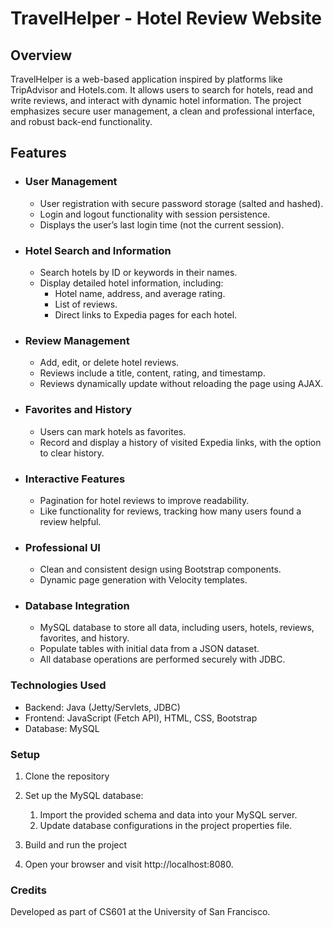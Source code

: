 # TravelHelper - Hotel Review Website

## Overview

TravelHelper is a web-based application inspired by platforms like TripAdvisor and Hotels.com. It allows users to search for hotels, read and write reviews, and interact with dynamic hotel information. The project emphasizes secure user management, a clean and professional interface, and robust back-end functionality.

## Features

* ### User Management

  * User registration with secure password storage (salted and hashed).
  * Login and logout functionality with session persistence.
  * Displays the user’s last login time (not the current session).

* ### Hotel Search and Information

  * Search hotels by ID or keywords in their names.
  * Display detailed hotel information, including:
    * Hotel name, address, and average rating.
    * List of reviews.
    * Direct links to Expedia pages for each hotel.

* ### Review Management

  * Add, edit, or delete hotel reviews.
  * Reviews include a title, content, rating, and timestamp.
  * Reviews dynamically update without reloading the page using AJAX.

* ### Favorites and History

  * Users can mark hotels as favorites.
  * Record and display a history of visited Expedia links, with the option to clear history.

* ### Interactive Features

  * Pagination for hotel reviews to improve readability.
  * Like functionality for reviews, tracking how many users found a review helpful.

* ### Professional UI

  * Clean and consistent design using Bootstrap components.
  * Dynamic page generation with Velocity templates.

* ###   Database Integration

  * MySQL database to store all data, including users, hotels, reviews, favorites, and history.
  * Populate tables with initial data from a JSON dataset.
  * All database operations are performed securely with JDBC.

###   Technologies Used

*   Backend: Java (Jetty/Servlets, JDBC)
*   Frontend: JavaScript (Fetch API), HTML, CSS, Bootstrap 
*   Database: MySQL

### Setup

1. Clone the repository 
2. Set up the MySQL database:
   1. Import the provided schema and data into your MySQL server.
    2. Update database configurations in the project properties file.
3. Build and run the project
       
4. Open your browser and visit http://localhost:8080.

### Credits

Developed as part of CS601 at the University of San Francisco.